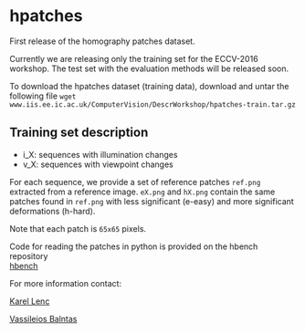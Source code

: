 # hpatches

First release of the homography patches dataset. 

Currently we are releasing only the training set for the ECCV-2016 workshop. 
The test set with the evaluation methods will be released soon. 

To download the hpatches dataset (training data), download and untar the following file
`wget www.iis.ee.ic.ac.uk/ComputerVision/DescrWorkshop/hpatches-train.tar.gz`

## Training set description
* i_X: sequences with illumination changes
* v_X: sequences with viewpoint changes

For each sequence, we provide a set of reference patches `ref.png` extracted from a reference image. 
`eX.png` and `hX.png` contain the same patches found in `ref.png` with less significant (e-easy) and 
more significant deformations (h-hard). 

Note that each patch is `65x65` pixels.

Code for reading the patches in python is provided on the hbench repository  
[hbench](https://github.com/featw/hbench)

For more information contact:

[Karel Lenc](mailto:karel@robots.ox.ac.uk)

[Vassileios Balntas](mailto:v.balntas@imperial.ac.uk)
